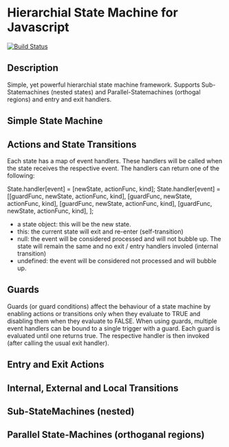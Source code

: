 # Hierarchial State Machine for Javascript

[![Build Status][BS img]][Build Status]

## Description

Simple, yet powerful hierarchial state machine framework. Supports Sub-Statemachines (nested states) and Parallel-Statemachines (orthogal regions) and entry and exit handlers.  

## Simple State Machine

## Actions and State Transitions

Each state has a map of event handlers. These handlers will be called when the state receives the respective event.
The handlers can return one of the following:

State.handler[event] = [newState, actionFunc, kind];
State.handler[event] = [[guardFunc, newState, actionFunc, kind],
                        [guardFunc, newState, actionFunc, kind],
                        [guardFunc, newState, actionFunc, kind],
                        [guardFunc, newState, actionFunc, kind],
                        ];

* a state object: this will be the new state.
* this: the current state will exit and re-enter (self-transition)
* null: the event will be considered processed and will not bubble up. The state will remain the same and no exit / entry handlers involed (internal transition)
* undefined: the event will be considered not processed and will bubble up.

## Guards

Guards (or guard conditions) affect the behaviour of a state machine by enabling actions or transitions only when they evaluate to TRUE and disabling them when they evaluate to FALSE. 
When using guards, multiple event handlers can be bound to a single trigger with a guard. Each guard is evaluated until one returns true. The respective handler is then invoked (after calling
the usual exit handler).

## Entry and Exit Actions

## Internal, External and Local Transitions

## Sub-StateMachines (nested)

## Parallel State-Machines (orthoganal regions)




[Build Status]: https://travis-ci.org/Mask/hsm-js
[BS img]: https://travis-ci.org/Mask/hsm-js.png

